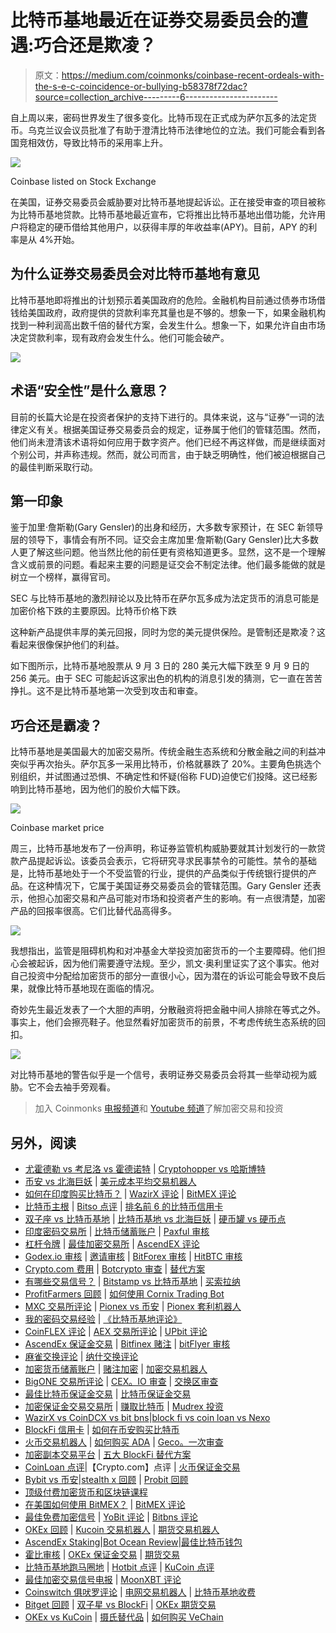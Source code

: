 # 比特币基地最近在证券交易委员会的遭遇:巧合还是欺凌？

> 原文：<https://medium.com/coinmonks/coinbase-recent-ordeals-with-the-s-e-c-coincidence-or-bullying-b58378f72dac?source=collection_archive---------6----------------------->

自上周以来，密码世界发生了很多变化。比特币现在正式成为萨尔瓦多的法定货币。乌克兰议会议员批准了有助于澄清比特币法律地位的立法。我们可能会看到各国竞相效仿，导致比特币的采用率上升。

![](img/98cac99fd0325da0eadfab36e6aa647d.png)

Coinbase listed on Stock Exchange

在美国，证券交易委员会威胁要对比特币基地提起诉讼。正在接受审查的项目被称为比特币基地贷款。比特币基地最近宣布，它将推出比特币基地出借功能，允许用户将稳定的硬币借给其他用户，以获得丰厚的年收益率(APY)。目前，APY 的利率是从 4%开始。

## **为什么证券交易委员会对比特币基地有意见**

比特币基地即将推出的计划预示着美国政府的危险。金融机构目前通过债券市场借钱给美国政府，政府提供的贷款利率充其量也是不够的。想象一下，如果金融机构找到一种利润高出数千倍的替代方案，会发生什么。想象一下，如果允许自由市场决定贷款利率，现有政府会发生什么。他们可能会破产。

![](img/2e87ab0d16e7682e9df47c43383081eb.png)

## 术语“安全性”是什么意思？

目前的长篇大论是在投资者保护的支持下进行的。具体来说，这与“证券”一词的法律定义有关。根据美国证券交易委员会的规定，证券属于他们的管辖范围。然而，他们尚未澄清该术语将如何应用于数字资产。他们已经不再这样做，而是继续面对个别公司，并声称违规。然而，就公司而言，由于缺乏明确性，他们被迫根据自己的最佳判断采取行动。

## 第一印象

鉴于加里·詹斯勒(Gary Gensler)的出身和经历，大多数专家预计，在 SEC 新领导层的领导下，事情会有所不同。证交会主席加里·詹斯勒(Gary Gensler)比大多数人更了解这些问题。他当然比他的前任更有资格知道更多。显然，这不是一个理解含义或前景的问题。看起来主要的问题是证交会不制定法律。他们最多能做的就是树立一个榜样，赢得官司。

SEC 与比特币基地的激烈辩论以及比特币在萨尔瓦多成为法定货币的消息可能是加密价格下跌的主要原因。比特币价格下跌

这种新产品提供丰厚的美元回报，同时为您的美元提供保险。是管制还是欺凌？这看起来很像保护他们的利益。

如下图所示，比特币基地股票从 9 月 3 日的 280 美元大幅下跌至 9 月 9 日的 256 美元。由于 SEC 可能起诉这家出色的机构的消息引发的猜测，它一直在苦苦挣扎。这不是比特币基地第一次受到攻击和审查。

## 巧合还是霸凌？

比特币基地是美国最大的加密交易所。传统金融生态系统和分散金融之间的利益冲突似乎再次抬头。萨尔瓦多一采用比特币，价格就暴跌了 20%。主要角色挑选个别组织，并试图通过恐惧、不确定性和怀疑(俗称 FUD)迫使它们投降。这已经影响到比特币基地，因为他们的股价大幅下跌。

![](img/b16ad79549b07c2d4d12774b80a2b3dd.png)

Coinbase market price

周三，比特币基地发布了一份声明，称证券监管机构威胁要就其计划发行的一款贷款产品提起诉讼。该委员会表示，它将研究寻求民事禁令的可能性。禁令的基础是，比特币基地处于一个不受监管的行业，提供的产品类似于传统银行提供的产品。在这种情况下，它属于美国证券交易委员会的管辖范围。Gary Gensler 还表示，他担心加密交易和产品可能对市场和投资者产生的影响。有一点很清楚，加密产品的回报率很高。它们比替代品高得多。

![](img/85c8e758a4adadfc2a9f36f986831f6a.png)

我想指出，监管是阻碍机构和对冲基金大举投资加密货币的一个主要障碍。他们担心会被起诉，因为他们需要遵守法规。至少，凯文·奥利里证实了这个事实。他对自己投资中分配给加密货币的部分一直很小心，因为潜在的诉讼可能会导致不良后果，就像比特币基地现在面临的情况。

奇妙先生最近发表了一个大胆的声明，分散融资将把金融中间人排除在等式之外。事实上，他们会擦亮鞋子。他显然看好加密货币的前景，不考虑传统生态系统的回扣。

![](img/66fed28cbae93be01961b73d64eda056.png)

对比特币基地的警告似乎是一个信号，表明证券交易委员会将其一些举动视为威胁。它不会去袖手旁观看。

> 加入 Coinmonks [电报频道](https://t.me/coincodecap)和 [Youtube 频道](https://www.youtube.com/channel/UCbyDhTbOiKh2iUMKBi4-4Zg)了解加密交易和投资

## 另外，阅读

*   [尤霍德勒 vs 考尼洛 vs 霍德诺特](/coinmonks/youhodler-vs-coinloan-vs-hodlnaut-b1050acde55a) | [Cryptohopper vs 哈斯博特](https://blog.coincodecap.com/cryptohopper-vs-haasbot)
*   [币安 vs 北海巨妖](https://blog.coincodecap.com/binance-vs-kraken) | [美元成本平均交易机器人](https://blog.coincodecap.com/pionex-dca-bot)
*   [如何在印度购买比特币？](/coinmonks/buy-bitcoin-in-india-feb50ddfef94) | [WazirX 评论](/coinmonks/wazirx-review-5c811b074f5b) | [BitMEX 评论](https://blog.coincodecap.com/bitmex-review)
*   [比特币主根](https://blog.coincodecap.com/bitcoin-taproot) | [Bitso 点评](https://blog.coincodecap.com/bitso-review) | [排名前 6 的比特币信用卡](/coinmonks/bitcoin-credit-card-bc8ab6f377c6)
*   [双子座 vs 比特币基地](https://blog.coincodecap.com/gemini-vs-coinbase) | [比特币基地 vs 北海巨妖](https://blog.coincodecap.com/kraken-vs-coinbase) | [硬币罐 vs 硬币点](https://blog.coincodecap.com/coinspot-vs-coinjar)
*   [印度密码交易所](/coinmonks/bitcoin-exchange-in-india-7f1fe79715c9) | [比特币储蓄账户](/coinmonks/bitcoin-savings-account-e65b13f92451) | [Paxful 审核](/coinmonks/paxful-review-4daf2354ab70)
*   [杠杆令牌](/coinmonks/leveraged-token-3f5257808b22) | [最佳加密交易所](/coinmonks/crypto-exchange-dd2f9d6f3769) | [AscendEX 评论](/coinmonks/ascendex-review-53e829cf75fa)
*   [Godex.io 审核](/coinmonks/godex-io-review-7366086519fb) | [邀请审核](/coinmonks/invity-review-70f3030c0502) | [BitForex 审核](https://blog.coincodecap.com/bitforex-review) | [HitBTC 审核](/coinmonks/hitbtc-review-c5143c5d53c2)
*   [Crypto.com 费用](/coinmonks/binance-fees-8588ec17965) | [Botcrypto 审查](/coinmonks/botcrypto-review-2021-build-your-own-trading-bot-coincodecap-6b8332d736c7) | [替代方案](https://blog.coincodecap.com/crypto-com-alternatives)
*   [有哪些交易信号？](https://blog.coincodecap.com/trading-signal) | [Bitstamp vs 比特币基地](https://blog.coincodecap.com/bitstamp-coinbase) | [买索拉纳](https://blog.coincodecap.com/buy-solana)
*   [ProfitFarmers 回顾](https://blog.coincodecap.com/profitfarmers-review) | [如何使用 Cornix Trading Bot](https://blog.coincodecap.com/cornix-trading-bot)
*   [MXC 交易所评论](/coinmonks/mxc-exchange-review-3af0ec1cba8c) | [Pionex vs 币安](https://blog.coincodecap.com/pionex-vs-binance) | [Pionex 套利机器人](https://blog.coincodecap.com/pionex-arbitrage-bot)
*   [我的密码交易经验](/coinmonks/my-experience-with-crypto-copy-trading-d6feb2ce3ac5) | [《比特币基地评论》](/coinmonks/coinbase-review-6ef4e0f56064)
*   [CoinFLEX 评论](https://blog.coincodecap.com/coinflex-review) | [AEX 交易所评论](https://blog.coincodecap.com/aex-exchange-review) | [UPbit 评论](https://blog.coincodecap.com/upbit-review)
*   [AscendEx 保证金交易](https://blog.coincodecap.com/ascendex-margin-trading) | [Bitfinex 赌注](https://blog.coincodecap.com/bitfinex-staking) | [bitFlyer 审核](https://blog.coincodecap.com/bitflyer-review)
*   [麻雀交换评论](https://blog.coincodecap.com/sparrow-exchange-review) | [纳什交换评论](https://blog.coincodecap.com/nash-exchange-review)
*   [加密货币储蓄账户](/coinmonks/cryptocurrency-savings-accounts-be3bc0feffbf) | [赌注加密](https://blog.coincodecap.com/staking-crypto) | [加密交易机器人](https://blog.coincodecap.com/best-crypto-trading-bots)
*   [BigONE 交易所评论](/coinmonks/bigone-exchange-review-64705d85a1d4) | [CEX。IO 审查](https://blog.coincodecap.com/cex-io-review) | [交换区审查](/coinmonks/swapzone-review-crypto-exchange-data-aggregator-e0ad78e55ed7)
*   [最佳比特币保证金交易](/coinmonks/bitcoin-margin-trading-exchange-bcbfcbf7b8e3) | [比特币保证金交易](https://blog.coincodecap.com/bityard-margin-trading)
*   [加密保证金交易交易所](/coinmonks/crypto-margin-trading-exchanges-428b1f7ad108) | [赚取比特币](/coinmonks/earn-bitcoin-6e8bd3c592d9) | [Mudrex 投资](https://blog.coincodecap.com/mudrex-invest-review-the-best-way-to-invest-in-crypto)
*   [WazirX vs CoinDCX vs bit bns](/coinmonks/wazirx-vs-coindcx-vs-bitbns-149f4f19a2f1)|[block fi vs coin loan vs Nexo](/coinmonks/blockfi-vs-coinloan-vs-nexo-cb624635230d)
*   [BlockFi 信用卡](https://blog.coincodecap.com/blockfi-credit-card) | [如何在币安购买比特币](https://blog.coincodecap.com/buy-bitcoin-binance)
*   [火币交易机器人](https://blog.coincodecap.com/huobi-trading-bot) | [如何购买 ADA](https://blog.coincodecap.com/buy-ada-cardano) | [Geco。一次审查](https://blog.coincodecap.com/geco-one-review)
*   [加密副本交易平台](/coinmonks/top-10-crypto-copy-trading-platforms-for-beginners-d0c37c7d698c) | [五大 BlockFi 替代方案](https://blog.coincodecap.com/blockfi-alternatives)
*   [CoinLoan 点评](https://blog.coincodecap.com/coinloan-review)|【Crypto.com】点评 | [火币保证金交易](/coinmonks/huobi-margin-trading-b3b06cdc1519)
*   [Bybit vs 币安](https://blog.coincodecap.com/bybit-binance-moonxbt)|[stealth x 回顾](/coinmonks/stealthex-review-396c67309988) | [Probit 回顾](https://blog.coincodecap.com/probit-review)
*   [顶级付费加密货币和区块链课程](https://blog.coincodecap.com/blockchain-courses)
*   [在美国如何使用 BitMEX？](https://blog.coincodecap.com/use-bitmex-in-usa) | [BitMEX 评论](https://blog.coincodecap.com/bitmex-review)
*   [最佳免费加密信号](https://blog.coincodecap.com/free-crypto-signals) | [YoBit 评论](/coinmonks/yobit-review-175464162c62) | [Bitbns 评论](/coinmonks/bitbns-review-38256a07e161)
*   [OKEx 回顾](/coinmonks/okex-review-6b369304110f) | [Kucoin 交易机器人](/coinmonks/kucoin-trading-bot-automate-your-trades-8cf0ca2138e0) | [期货交易机器人](/coinmonks/futures-trading-bots-5a282ccee3f5)
*   [AscendEx Staking](https://blog.coincodecap.com/ascendex-staking)|[Bot Ocean Review](https://blog.coincodecap.com/bot-ocean-review)|[最佳比特币钱包](https://blog.coincodecap.com/bitcoin-wallets-india)
*   [霍比审核](https://blog.coincodecap.com/huobi-review) | [OKEx 保证金交易](https://blog.coincodecap.com/okex-margin-trading) | [期货交易](https://blog.coincodecap.com/futures-trading)
*   [比特币基地跑马圈地](https://blog.coincodecap.com/coinbase-staking) | [Hotbit 点评](/coinmonks/hotbit-review-cd5bec41dafb) | [KuCoin 点评](https://blog.coincodecap.com/kucoin-review)
*   [最佳加密交易信号电报](/coinmonks/best-crypto-signals-telegram-5785cdbc4b2b) | [MoonXBT 评论](/coinmonks/moonxbt-review-6e4ab26d037)
*   [Coinswitch 俱吠罗评论](/coinmonks/coinswitch-kuber-review-1a8dc5c7a739) | [电网交易机器人](https://blog.coincodecap.com/grid-trading) | [比特币基地收费](/coinmonks/coinbase-fees-831e77d4f2c5)
*   [Bitget 回顾](https://blog.coincodecap.com/bitget-review) | [双子星 vs BlockFi](https://blog.coincodecap.com/gemini-vs-blockfi) | [OKEx 期货交易](https://blog.coincodecap.com/okex-futures-trading)
*   [OKEx vs KuCoin](https://blog.coincodecap.com/okex-kucoin) | [摄氏替代品](https://blog.coincodecap.com/celsius-alternatives) | [如何购买 VeChain](https://blog.coincodecap.com/buy-vechain)